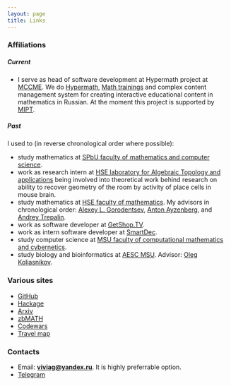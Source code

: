 ```yaml
---
layout: page
title: Links
---
```


### Affiliations

##### Current

-   I serve as head of software development at Hypermath project at
    [MCCME](https://mccme.ru/index-e1.html). We do
    [Hypermath](https://7.math.ru/), [Math
    trainings](https://mathtraining.ru/) and complex content management
    system for creating interactive educational content in mathematics in Russian.
    At the moment this project is supported by [MIPT](https://mipt.ru/en).

##### Past

I used to (in reverse chronological order where possible):

-   study mathematics at [SPbU faculty of mathematics and computer science](https://math-cs.spbu.ru/en/).
-   work as research intern at [HSE laboratory for Algebraic Topology
    and applications](https://cs.hse.ru/en/ata-lab/) being involved into
    theoretical work behind research on ability to recover geometry of
    the room by activity of place cells in mouse brain.
-   study mathematics at [HSE faculty of
    mathematics](https://math.hse.ru/en/). My advisors in chronological
    order: [Alexey L. Gorodentsev](http://82.204.189.191/), [Anton
    Ayzenberg](https://www.ayzenberg.xyz/), and [Andrey
    Trepalin](https://www.hse.ru/en/org/persons/26335668).
-   work as software developer at [GetShop.TV](http://getshop.tv/).
-   work as intern software developer at
    [SmartDec](https://smartdec.net/).
-   study computer science at [MSU faculty of computational mathematics
    and cybernetics](https://cs.msu.ru/en).
-   study biology and bioinformatics at [AESC
    MSU](https://internat.msu.ru/en/). Advisor: [Oleg
    Koliasnikov](https://istina.msu.ru/profile/olkol/).

### Various sites

-   [GitHub](https://github.com/viviag)
-   [Hackage](https://hackage.haskell.org/user/viviag)
-   [Arxiv](https://arxiv.org/search/?query=Vitalii+Guzeev&searchtype=all&source=header)
-   [zbMATH](https://zbmath.org/?q=rn%3A20679)
-   [Codewars](https://www.codewars.com/users/viviag)
-   [Travel map](https://3pulse.com/Viviag/map)

### Contacts

-   Email: **viviag@yandex.ru**. It is highly preferrable option.
-   [Telegram](https://t.me/viviag)
